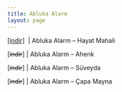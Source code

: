 ```yaml
---
title: Abluka Alarm
layout: page
---
```

<a href="https://cloud.mail.ru/public/416face59bb2/Abluka%20Alarm%20-%20Hayal%20Mahali" target="_blank">[indir]</a>   |   Abluka Alarm &#8211; Hayat Mahali

[<del>indir</del>]   |   Abluka Alarm &#8211; Ahenk

[<del>indir</del>]   |   Abluka Alarm &#8211; Süveyda

[<del>indir</del>]   |   Abluka Alarm &#8211; Çapa Mayna